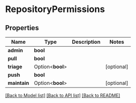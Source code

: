 # RepositoryPermissions

## Properties

Name | Type | Description | Notes
------------ | ------------- | ------------- | -------------
**admin** | **bool** |  | 
**pull** | **bool** |  | 
**triage** | Option<**bool**> |  | [optional]
**push** | **bool** |  | 
**maintain** | Option<**bool**> |  | [optional]

[[Back to Model list]](../README.md#documentation-for-models) [[Back to API list]](../README.md#documentation-for-api-endpoints) [[Back to README]](../README.md)


